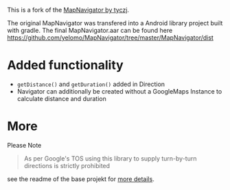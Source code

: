 This is a fork of the [MapNavigator by tyczj](https://github.com/tyczj/MapNavigator).

The original MapNavigator was transfered into a Android library project built with gradle.
The final MapNavigator.aar can be found here https://github.com/yelomo/MapNavigator/tree/master/MapNavigator/dist

Added functionality
============
* ```getDistance()``` and ```getDuration()``` added in Direction
* Navigator can additionally be created without a GoogleMaps Instance to calculate distance and duration

More
============
Please Note 
> As per Google's TOS using this library to supply turn-by-turn directions is strictly prohibited

see the readme of the base projekt for [more details](https://github.com/tyczj/MapNavigator/blob/2bb8e0bf398c8922227a0bf42d7263b3ce429508/README.md).
